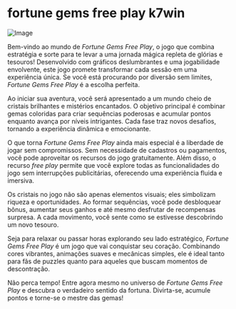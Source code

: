 # fortune gems free play k7win

![Image](https://github.com/user-attachments/assets/b9de9dee-b60e-46a0-9e49-3c6ca594ed6f)

Bem-vindo ao mundo de *Fortune Gems Free Play*, o jogo que combina estratégia e sorte para te levar a uma jornada mágica repleta de glórias e tesouros! Desenvolvido com gráficos deslumbrantes e uma jogabilidade envolvente, este jogo promete transformar cada sessão em uma experiência única. Se você está procurando por diversão sem limites, *Fortune Gems Free Play* é a escolha perfeita.

Ao iniciar sua aventura, você será apresentado a um mundo cheio de cristais brilhantes e mistérios encantados. O objetivo principal é combinar gemas coloridas para criar sequências poderosas e acumular pontos enquanto avança por níveis intrigantes. Cada fase traz novos desafios, tornando a experiência dinâmica e emocionante.

O que torna *Fortune Gems Free Play* ainda mais especial é a liberdade de jogar sem compromissos. Sem necessidade de cadastros ou pagamentos, você pode aproveitar os recursos do jogo gratuitamente. Além disso, o recurso *free play* permite que você explore todas as funcionalidades do jogo sem interrupções publicitárias, oferecendo uma experiência fluida e imersiva.

Os cristais no jogo não são apenas elementos visuais; eles simbolizam riqueza e oportunidades. Ao formar sequências, você pode desbloquear bônus, aumentar seus ganhos e até mesmo desfrutar de recompensas surpresa. A cada movimento, você sente como se estivesse descobrindo um novo tesouro.

Seja para relaxar ou passar horas explorando seu lado estratégico, *Fortune Gems Free Play* é um jogo que vai conquistar seu coração. Combinando cores vibrantes, animações suaves e mecânicas simples, ele é ideal tanto para fãs de puzzles quanto para aqueles que buscam momentos de descontração.

Não perca tempo! Entre agora mesmo no universo de *Fortune Gems Free Play* e descubra o verdadeiro sentido da fortuna. Divirta-se, acumule pontos e torne-se o mestre das gemas!